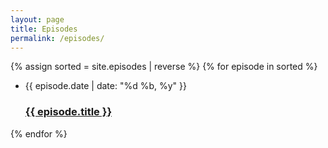```yaml
---
layout: page
title: Episodes
permalink: /episodes/
---
```


{% assign sorted = site.episodes | reverse %}
{% for episode in sorted %}

<ul class="post-list">
    <li>
    <span class="post-meta">{{ episode.date | date: "%d %b, %y" }}</span>
        <h3>
          <a class="post-link" href="{{ episode.url }}">
            {{ episode.title }}
          </a>
        </h3>
    </li>
</ul>

{% endfor %}